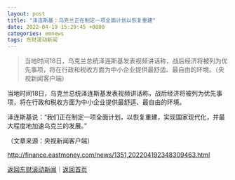 ```yaml
---
layout: post
title: "泽连斯基：乌克兰正在制定一项全面计划以恢复重建"
date: 2022-04-19 15:29:45 +0800
categories: emnews
tags: 东财滚动新闻
---
```

> 当地时间18日，乌克兰总统泽连斯基发表视频讲话称，战后经济将被列为优先事项，将在行政和税收方面为中小企业提供最舒适、最自由的环境。（央视新闻客户端）

<p>当地时间18日，乌克兰总统泽连斯基发表视频讲话称，战后经济将被列为优先事项，将在行政和税收方面为中小企业提供最舒适、最自由的环境。</p><p>泽连斯基说：“我们正在制定一项全面计划，以恢复重建，实现国家现代化，并最大程度地加速乌克兰的发展。”</p><p class="em_media">（文章来源：央视新闻客户端）</p>

<http://finance.eastmoney.com/news/1351,202204192348309463.html>

[返回东财滚动新闻](//finews.withounder.com/emnews/)｜[返回首页](//finews.withounder.com/)